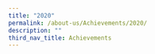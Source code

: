 ```yaml
---
title: "2020"
permalink: /about-us/Achievements/2020/
description: ""
third_nav_title: Achievements
---
```

